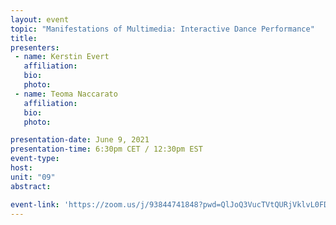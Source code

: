 ```yaml
---
layout: event
topic: "Manifestations of Multimedia: Interactive Dance Performance"
title: 
presenters:
 - name: Kerstin Evert
   affiliation: 
   bio: 
   photo: 
 - name: Teoma Naccarato
   affiliation: 
   bio: 
   photo: 

presentation-date: June 9, 2021
presentation-time: 6:30pm CET / 12:30pm EST
event-type: 
host: 
unit: "09"
abstract: 

event-link: 'https://zoom.us/j/93844741848?pwd=QlJoQ3VucTVtQURjVklvL0FDQk1jdz09'
---
```

